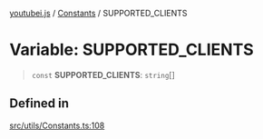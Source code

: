 [youtubei.js](../../../README.md) / [Constants](../README.md) / SUPPORTED\_CLIENTS

# Variable: SUPPORTED\_CLIENTS

> `const` **SUPPORTED\_CLIENTS**: `string`[]

## Defined in

[src/utils/Constants.ts:108](https://github.com/LuanRT/YouTube.js/blob/4729016fb98e7045ee4043857be7eef780c01e35/src/utils/Constants.ts#L108)
